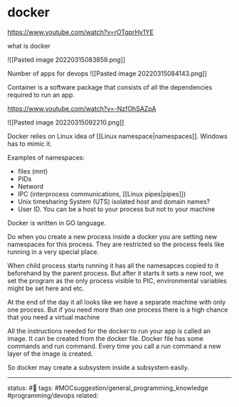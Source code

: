 # docker

https://www.youtube.com/watch?v=rOTqprHv1YE

what is docker

![[Pasted image 20220315083859.png]]

Number of apps for devops
![[Pasted image 20220315084143.png]]


Container is a software package that consists of all the dependencies required to run an app.

https://www.youtube.com/watch?v=-NzfOhSAZpA

![[Pasted image 20220315092210.png]]

Docker relies on Linux idea of [[Linux namespace|namespaces]]. Windows has to mimic it.

Examples of namespaces: 
 - files (mnt)
 - PIDs
 - Netword
 - IPC (interprocess communications, [[Linux pipes|pipes]])
 - Unix timesharing System (UTS) isolated host and domain names?
 - User ID. You can be a host to your process but not to your machine


Docker is written in GO language.

Do when you create a new process inside a docker you are setting new namespaces for this process. They are restricted so the process feels like running in a very special place.

When child process starts running it has all the namesapces copied to it beforehand by the parent process. But after it starts it sets a new root, we set the program as the only process visible to PIC, environmental variables might be set here and etc.

At the end of the day it all looks like we have a separate machine with only one process. But if you need more than one process there is a high chance that you need a virtual machine

All the instructions needed for the docker to run your app is called an image. It can be created from the docker file. 
Docker file has some commands and run command. Every time you call a run command a new layer of the image is created.

So docker may create a subsystem inside a subsystem easily.



---
status: #🌲
tags: #MOCsuggestion/general_programming_knowledge #programming/devops 
related: 
